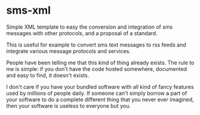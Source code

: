 sms-xml
=======

Simple XML template to easy the conversion and integration of sms messages with other protocols, and a proposal of a standard.

This is useful for example to convert sms text messages to rss feeds and integrate various message protocols and services.

People have been telling me that this kind of thing already exists. The rule to me is simple: if you don't have the code hosted somewhere, documented and easy to find, it doesn't exists.

I don't care if you have your bundled software with all kind of fancy features used by millions of people daily. If someone can't simply borrow a part of your software to do a complete different thing that you never ever imagined, then your software is useless to everyone but you.
